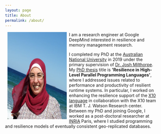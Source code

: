 ```yaml
---
layout: page
title: About
permalink: /about/
---
```


<img style="float: left;" src="/assets/img/sara2_.jpg" width="195.6px" height="288" hspace="8">

I am a research engineer at Google DeepMind interested in resilience and memory management research.

I completed my PhD at the [Australian National University](http://www.anu.edu.au/) in 2019
under the primary supervision of [Dr. Josh Milthorpe](http://www.milthorpe.org/).
My [PhD thesis](https://openresearch-repository.anu.edu.au/handle/1885/164137) title is **'Resilience in High-Level Parallel Programming Languages'**, where 
I addressed issues related to performance and productivity of resilient runtime systems.
In particular, I worked on enhancing the resilience support of the [X10 language](http://x10-lang.org/) in collaboration with the X10 team at IBM T. J. Watson Research center.
Between my PhD and joining Google, I worked as a post-doctoral researcher at [INRIA](https://www.inria.fr/en/) Paris, where I studied programming and resilience models of eventually consistent geo-replicated databases.
